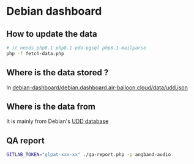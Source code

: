 # Debian dashboard

## How to update the data

```sh
# it needs php8.1 php8.1-pdo-pgsql php8.1-mailparse
php -f fetch-data.php
```

## Where is the data stored ?

In [debian-dashboard/debian.dashboard.air-balloon.cloud/data/udd.json](debian-dashboard/debian.dashboard.air-balloon.cloud/data/udd.json)

## Where is the data from

It is mainly from Debian's [UDD database](https://udd-mirror.debian.net/)

<a name="qa-report">

## QA report

```sh
GITLAB_TOKEN="glpat-xxx-xx" ./qa-report.php -p angband-audio
```
